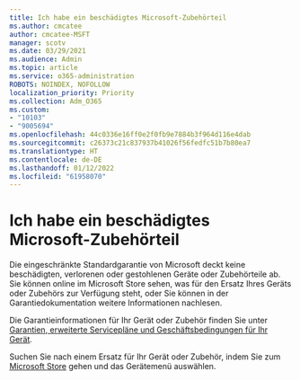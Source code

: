 ```yaml
---
title: Ich habe ein beschädigtes Microsoft-Zubehörteil
ms.author: cmcatee
author: cmcatee-MSFT
manager: scotv
ms.date: 03/29/2021
ms.audience: Admin
ms.topic: article
ms.service: o365-administration
ROBOTS: NOINDEX, NOFOLLOW
localization_priority: Priority
ms.collection: Adm_O365
ms.custom:
- "10103"
- "9005694"
ms.openlocfilehash: 44c0336e16ff0e2f0fb9e7884b3f964d116e4dab
ms.sourcegitcommit: c26373c21c837937b41026f56fedfc51b7b80ea7
ms.translationtype: HT
ms.contentlocale: de-DE
ms.lasthandoff: 01/12/2022
ms.locfileid: "61958070"
---
```

# <a name="i-have-a-damaged-microsoft-accessory"></a>Ich habe ein beschädigtes Microsoft-Zubehörteil

Die eingeschränkte Standardgarantie von Microsoft deckt keine beschädigten, verlorenen oder gestohlenen Geräte oder Zubehörteile ab. Sie können online im Microsoft Store sehen, was für den Ersatz Ihres Geräts oder Zubehörs zur Verfügung steht, oder Sie können in der Garantiedokumentation weitere Informationen nachlesen.

Die Garantieinformationen für Ihr Gerät oder Zubehör finden Sie unter [Garantien, erweiterte Servicepläne und Geschäftsbedingungen für Ihr Gerät](https://support.microsoft.com/topic/warranties-extended-service-plans-and-terms-conditions-for-your-device-eedf7a23-84a7-1a47-480b-0e10503eedf5).

Suchen Sie nach einem Ersatz für Ihr Gerät oder Zubehör, indem Sie zum [Microsoft Store](https://www.microsoft.com/) gehen und das Gerätemenü auswählen.